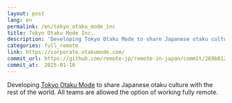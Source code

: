 ```yaml
---
layout: post
lang: en
permalink: /en/tokyo_otaku_mode_inc
title: Tokyo Otaku Mode Inc.
description: 'Developing Tokyo Otaku Mode to share Japanese otaku culture with the rest of the world. All teams are allowed the option of working fully remote.'
categories: full_remote
link: https://corporate.otakumode.com/
commit_url: https://github.com/remote-jp/remote-in-japan/commit/269b8121aa196f71e3b6ae053662484bf0056892
commit_at:  2025-01-16
---
```


<p>Developing <a href="https://otakumode.com/">Tokyo Otaku Mode</a> to share Japanese otaku culture with the rest of the world. All teams are allowed the option of working fully remote.</p>
